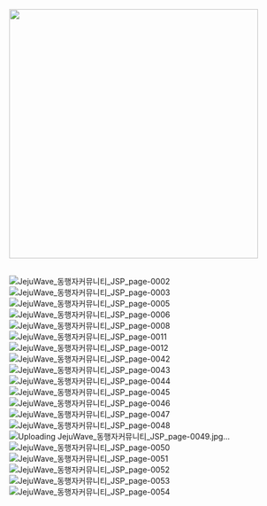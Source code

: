 

<img src="https://github.com/user-attachments/assets/92eb1e05-5bc8-4fd0-a86e-581650b205dc" width="450">
<br>
<br>

![JejuWave_동행자커뮤니티_JSP_page-0002](https://github.com/user-attachments/assets/f3afd363-b59a-492a-89af-acb7ae901069)
![JejuWave_동행자커뮤니티_JSP_page-0003](https://github.com/user-attachments/assets/ca187c1e-8e17-431a-9413-ebc805abd824)
![JejuWave_동행자커뮤니티_JSP_page-0005](https://github.com/user-attachments/assets/78fc4740-fa5a-4cbe-ab4f-4cdc361eaaed)
![JejuWave_동행자커뮤니티_JSP_page-0006](https://github.com/user-attachments/assets/543bd830-909a-4898-a76c-910052514b75)
![JejuWave_동행자커뮤니티_JSP_page-0008](https://github.com/user-attachments/assets/98f23c19-ce68-4952-ab9a-4b6d91d6912a)
![JejuWave_동행자커뮤니티_JSP_page-0011](https://github.com/user-attachments/assets/4b14365f-0862-43dc-a8c2-7749ba2a2457)
![JejuWave_동행자커뮤니티_JSP_page-0012](https://github.com/user-attachments/assets/c759b6b7-f5b6-4385-8ad6-93b81c527e9d)
![JejuWave_동행자커뮤니티_JSP_page-0042](https://github.com/user-attachments/assets/522ec0d3-54ba-4ef6-89ad-707e9f882f0a)
![JejuWave_동행자커뮤니티_JSP_page-0043](https://github.com/user-attachments/assets/39f77555-f46f-48c6-98bf-7798129b82b1)
![JejuWave_동행자커뮤니티_JSP_page-0044](https://github.com/user-attachments/assets/e488a36c-41c3-4c2e-8520-0cf8fec219ba)
![JejuWave_동행자커뮤니티_JSP_page-0045](https://github.com/user-attachments/assets/102d73ae-9403-49f9-a51a-058a8b45ebd9)
![JejuWave_동행자커뮤니티_JSP_page-0046](https://github.com/user-attachments/assets/b55bfb6e-7fbe-482a-be87-4757ffb8cf8a)
![JejuWave_동행자커뮤니티_JSP_page-0047](https://github.com/user-attachments/assets/436e0eb1-63a7-4f2a-b265-a5c5639373e1)
![JejuWave_동행자커뮤니티_JSP_page-0048](https://github.com/user-attachments/assets/864cd362-1fff-4f32-a69a-61e5db033e97)
![Uploading JejuWave_동행자커뮤니티_JSP_page-0049.jpg…]()
![JejuWave_동행자커뮤니티_JSP_page-0050](https://github.com/user-attachments/assets/65e68a3f-3257-4630-ab06-0d444f6739df)
![JejuWave_동행자커뮤니티_JSP_page-0051](https://github.com/user-attachments/assets/27204269-32e0-45d7-a193-7e6d2c8b3b26)
![JejuWave_동행자커뮤니티_JSP_page-0052](https://github.com/user-attachments/assets/cd45f89d-3174-4aad-9423-14bbee9fe7a8)
![JejuWave_동행자커뮤니티_JSP_page-0053](https://github.com/user-attachments/assets/81c8651c-947f-4fb8-936a-f4ed8dd36f5d)
![JejuWave_동행자커뮤니티_JSP_page-0054](https://github.com/user-attachments/assets/adcde9ae-3167-4a06-bda7-a66d9fa45646)
